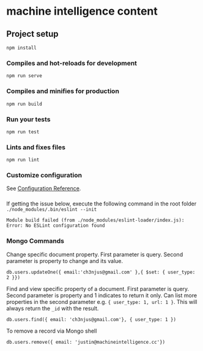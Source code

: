 # machine intelligence content

## Project setup
```
npm install
```

### Compiles and hot-reloads for development
```
npm run serve
```

### Compiles and minifies for production
```
npm run build
```

### Run your tests
```
npm run test
```

### Lints and fixes files
```
npm run lint
```

### Customize configuration
See [Configuration Reference](https://cli.vuejs.org/config/).


###
If getting the issue below, execute the following command in the root folder `./node_modules/.bin/eslint --init`
```
Module build failed (from ./node_modules/eslint-loader/index.js): 
Error: No ESLint configuration found
```

### Mongo Commands
Change specific document property. First parameter is query. Second parameter is property to change and its value.
```
db.users.updateOne({ email:'ch3njus@gmail.com' },{ $set: { user_type: 2 }})
```

Find and view specific property of a document. First parameter is query. Second parameter is property and 1 indicates to return it only. Can list more properties in the second parameter e.g. `{ user_type: 1, url: 1 }`. This will always return the `_id` with the result.
```
db.users.find({ email: 'ch3njus@gmail.com'}, { user_type: 1 })
```

To remove a record via Mongo shell
```
db.users.remove({ email: 'justin@machineintelligence.cc'})
```